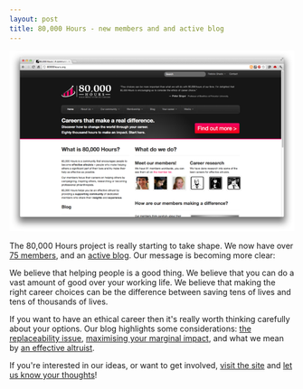```yaml
---
layout: post
title: 80,000 Hours - new members and and active blog
---
```


<div>
<a class="no_border" href="http://80000hours.org/">
<img class="page_width" src="/content/files/blog/2012/03/30/80000hours.png" alt="80000hours.org"/>
</a>
</div>

The 80,000 Hours project is really starting to take shape. We now have over [75 members](http://80000hours.org/members), and an [active blog](http://80000hours.org/blog). Our message is becoming more clear:

We believe that helping people is a good thing. We believe that you can do a vast amount of good over your working life. We believe that making the right career choices can be the difference between saving tens of lives and tens of thousands of lives.

If you want to have an ethical career then it's really worth thinking carefully about your options. Our blog highlights some considerations: [the replaceability issue](http://80000hours.org/blog/18-just-what-is-making-a-difference-counterfactuals-and-career-choice), [maximising your marginal impact](http://80000hours.org/blog/30-the-road-less-travelled-replaceability-and-neglected-causes), and what we mean by [an effective altruist](http://80000hours.org/blog/31-what-is-an-effective-altruist).

If you're interested in our ideas, or want to get involved, [visit the site](http://80000hours.org/) and [let us know your thoughts](http://80000hours.org/chat-to-us)!
